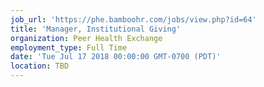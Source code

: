 ```yaml
---
job_url: 'https://phe.bamboohr.com/jobs/view.php?id=64'
title: 'Manager, Institutional Giving'
organization: Peer Health Exchange
employment_type: Full Time
date: 'Tue Jul 17 2018 00:00:00 GMT-0700 (PDT)'
location: TBD
---
```

